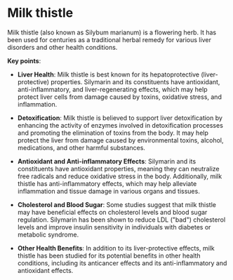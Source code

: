 # Milk thistle

Milk thistle (also known as Silybum marianum) is a flowering herb. It has been used for centuries as a traditional herbal remedy for various liver disorders and other health conditions.

**Key points**:

* **Liver Health**: Milk thistle is best known for its hepatoprotective (liver-protective) properties. Silymarin and its constituents have antioxidant, anti-inflammatory, and liver-regenerating effects, which may help protect liver cells from damage caused by toxins, oxidative stress, and inflammation.

* **Detoxification**: Milk thistle is believed to support liver detoxification by enhancing the activity of enzymes involved in detoxification processes and promoting the elimination of toxins from the body. It may help protect the liver from damage caused by environmental toxins, alcohol, medications, and other harmful substances.

* **Antioxidant and Anti-inflammatory Effects**: Silymarin and its constituents have antioxidant properties, meaning they can neutralize free radicals and reduce oxidative stress in the body. Additionally, milk thistle has anti-inflammatory effects, which may help alleviate inflammation and tissue damage in various organs and tissues.

* **Cholesterol and Blood Sugar**: Some studies suggest that milk thistle may have beneficial effects on cholesterol levels and blood sugar regulation. Silymarin has been shown to reduce LDL ("bad") cholesterol levels and improve insulin sensitivity in individuals with diabetes or metabolic syndrome.

* **Other Health Benefits**: In addition to its liver-protective effects, milk thistle has been studied for its potential benefits in other health conditions, including its anticancer effects and its anti-inflammatory and antioxidant effects.
